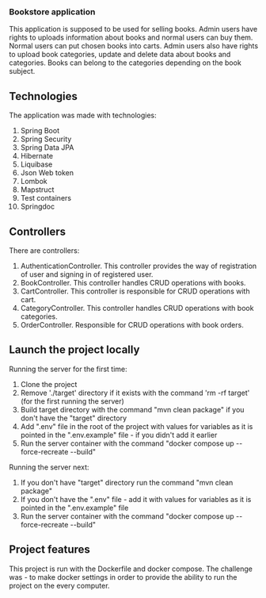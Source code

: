 ### Bookstore application
This application is supposed to be used for selling books. 
Admin users have rights to uploads information about books and normal users can buy them.
Normal users can put chosen books into carts. 
Admin users also have rights to upload book categories, update and delete data about books and categories. 
Books can belong to the categories depending on the book subject.

## Technologies
The application was made with technologies:
1. Spring Boot
2. Spring Security
3. Spring Data JPA
4. Hibernate
5. Liquibase 
6. Json Web token 
7. Lombok 
8. Mapstruct
9. Test containers
10. Springdoc

## Controllers
There are controllers:
1. AuthenticationController. 
This controller provides the way of registration of user and signing in of registered user.
2. BookController. This controller handles CRUD operations with books.
3. CartController. This controller is responsible for CRUD operations with cart.
4. CategoryController. This controller handles CRUD operations with book categories.
5. OrderController. Responsible for CRUD operations with book orders.

## Launch the project locally

Running the server for the first time:
1. Clone the project
2. Remove './target' directory if it exists with the command 'rm -rf target' (for the first running the server)
3. Build target directory with the command "mvn clean package" if you don't have the "target" directory
4. Add ".env" file in the root of the project with values for variables as it is pointed in the ".env.example" file - if you didn't add it earlier
5. Run the server container with the command "docker compose up --force-recreate --build"

Running the server next:
1. If you don't have "target" directory run the command "mvn clean package"
2. If you don't have the ".env" file - add it with values for variables as it is pointed in the ".env.example" file
3. Run the server container with the command "docker compose up --force-recreate --build"


## Project features
This project is run with the Dockerfile and docker compose. 
The challenge was - to make docker settings in order to provide the ability to run the project on the every computer.

